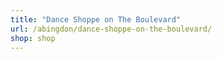 ```yaml
---
title: "Dance Shoppe on The Boulevard"
url: /abingdon/dance-shoppe-on-the-boulevard/
shop: shop
---
```

